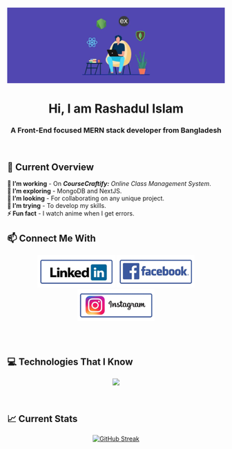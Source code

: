 [![MasterHead](https://raw.githubusercontent.com/rashadrabby/rashadrabby/main/assets/images/banner.png)](https://rashadhq.com)

<h1 align="center">Hi, I am Rashadul Islam</h1>
<h3 align="center">A Front-End focused MERN stack developer from Bangladesh</h3>
<br/>

## 👀 Current Overview

**🔭 I’m working** - On **_CourseCraftify:_** _Online Class Management System_.  
**🌱 I’m exploring** - MongoDB and NextJS.  
**👯 I’m looking** - For collaborating on any unique project.  
**🤔 I’m trying** - To develop my skills.  
**⚡ Fun fact** - I watch anime when I get errors.

## 📫 Connect Me With

<p align="center">
  <a href="https://www.linkedin.com/in/rashad-rabby" target="_blank"><img height="75" src="https://raw.githubusercontent.com/rashadrabby/rashadrabby/main/assets/images/linkedin.png" /></a>
  <a href="https://facebook.com/rashadrabby" target="_blank"><img height="75" src="https://raw.githubusercontent.com/rashadrabby/rashadrabby/main/assets/images/facebook.png" /></a>
  <a href="https://instagram.com/rashad.rabby/" target="_blank"><img height="75" src="https://raw.githubusercontent.com/rashadrabby/rashadrabby/main/assets/images/instagram.png" /></a>
</p>
<br/>

<br/>

## 💻 Technologies That I Know

<p align="center">
  <a href="https://skillicons.dev" target="_blank">
    <img src="https://skillicons.dev/icons?i=html,css,js,react,nodejs,express,firebase,mongodb,tailwind,bootstrap" />
  </a>
</p>
<br/>

## 📈 Current Stats

<p align="center">
  <a href="https://git.io/streak-stats"><img src="https://github-readme-streak-stats.herokuapp.com?user=rashadrabby&theme=black-ice&border_radius=5&date_format=j%20M%5B%20Y%5D" alt="GitHub Streak" /></a>
</p>
